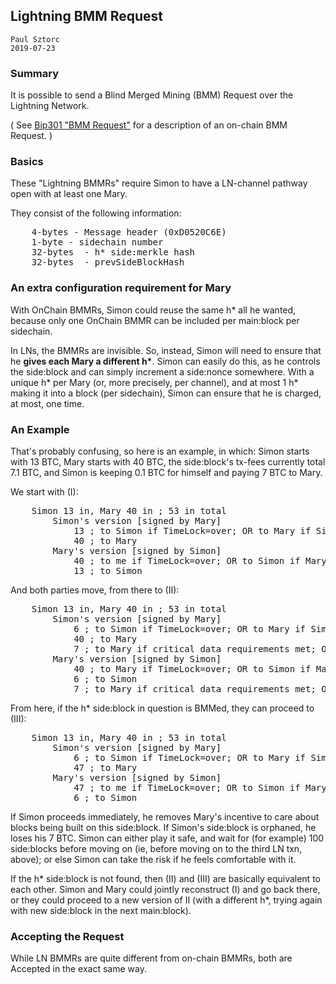 

## Lightning BMM Request

    Paul Sztorc
    2019-07-23


### Summary

It is possible to send a Blind Merged Mining (BMM) Request over the Lightning Network.

( See [Bip301 "BMM Request"](https://github.com/bitcoin/bips/blob/master/bip-0301.mediawiki#bmm-request) for a description of an on-chain BMM Request. )


### Basics

These "Lightning BMMRs" require Simon to have a LN-channel pathway open with at least one Mary.

They consist of the following information:

<pre>
    4-bytes - Message header (0xD0520C6E)   
    1-byte - sidechain number
    32-bytes  - h* side:merkle hash
    32-bytes  - prevSideBlockHash   
</pre>

### An extra configuration requirement for Mary

With OnChain BMMRs, Simon could reuse the same h\* all he wanted, because only one OnChain BMMR can be included per main:block per sidechain.

In LNs, the BMMRs are invisible. So, instead, Simon will need to ensure that he **gives each Mary a different h\***. Simon can easily do this, as he controls the side:block and can simply increment a side:nonce somewhere. With a unique h\* per Mary (or, more precisely, per channel), and at most 1 h\* making it into a block (per sidechain), Simon can ensure that he is charged, at most, one time.

### An Example

That's probably confusing, so here is an example, in which: Simon starts with 13 BTC, Mary starts with 40 BTC, the side:block's tx-fees currently total 7.1 BTC, and Simon is keeping 0.1 BTC for himself and paying 7 BTC to Mary.

We start with (I):

<pre>
    Simon 13 in, Mary 40 in ; 53 in total
        Simon's version [signed by Mary]
            13 ; to Simon if TimeLock=over; OR to Mary if SimonSig
            40 ; to Mary
        Mary's version [signed by Simon]
            40 ; to me if TimeLock=over; OR to Simon if MarySig
            13 ; to Simon
</pre>


And both parties move, from there to (II):

<pre>
    Simon 13 in, Mary 40 in ; 53 in total
        Simon's version [signed by Mary]
            6 ; to Simon if TimeLock=over; OR to Mary if SimonSig
            40 ; to Mary
            7 ; to Mary if critical data requirements met; OR to Simon if LongTimeLock=over
        Mary's version [signed by Simon]
            40 ; to Mary if TimeLock=over; OR to Simon if MarySig
            6 ; to Simon
            7 ; to Mary if critical data requirements met; OR to Simon if LongTimeLock=over
</pre>


From here, if the h\* side:block in question is BMMed, they can proceed to (III):

<pre>
    Simon 13 in, Mary 40 in ; 53 in total
        Simon's version [signed by Mary]
            6 ; to Simon if TimeLock=over; OR to Mary if SimonSig
            47 ; to Mary
        Mary's version [signed by Simon]
            47 ; to me if TimeLock=over; OR to Simon if MarySig
            6 ; to Simon
</pre>

If Simon proceeds immediately, he removes Mary's incentive to care about blocks being built on this side:block. If Simon's side:block is orphaned, he loses his 7 BTC. Simon can either play it safe, and wait for (for example) 100 side:blocks before moving on (ie, before moving on to the third LN txn, above); or else Simon can take the risk if he feels comfortable with it.

If the h\* side:block is not found, then (II) and (III) are basically equivalent to each other. Simon and Mary could jointly reconstruct (I) and go back there, or they could proceed to a new version of II (with a different h\*, trying again with new side:block in the next main:block).

### Accepting the Request

While LN BMMRs are quite different from on-chain BMMRs, both are Accepted in the exact same way.
